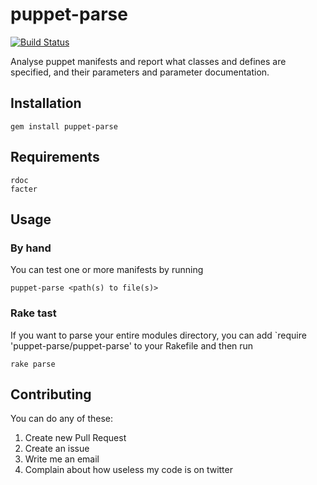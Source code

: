 # puppet-parse

[![Build Status](https://travis-ci.org/johanek/puppet-parse.png)](http://travis-ci.org/johanek/puppet-parse)

Analyse puppet manifests and report what classes and defines are specified, and their parameters and parameter documentation.

## Installation

    gem install puppet-parse

## Requirements

    rdoc
    facter

## Usage

### By hand

You can test one or more manifests by running

    puppet-parse <path(s) to file(s)>

### Rake tast

If you want to parse your entire modules directory, you can add
`require 'puppet-parse/puppet-parse' to your Rakefile and then run

    rake parse

## Contributing

You can do any of these:

1. Create new Pull Request
2. Create an issue
3. Write me an email
4. Complain about how useless my code is on twitter

